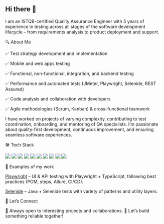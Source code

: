 ## Hi there 👋

I am an ISTQB-certified Quality Assurance Engineer with 5 years of experience in testing across all stages of the software development lifecycle – from requirements analysis to product deployment and support.

🔍 About Me

✅ Test strategy development and implementation

✅ Mobile and web apps testing

✅ Functional, non-functional, integration, and backend testing

✅ Performance and automated tests (JMeter, Playwright, Selenide, REST Assured)

✅ Code analysis and collaboration with developers

✅ Agile methodologies (Scrum, Kanban) & cross-functional teamwork

I have worked on projects of varying complexity, contributing to test coordination, onboarding, and mentoring of QA specialists.
I’m passionate about quality-first development, continuous improvement, and ensuring seamless software experiences.

🛠 Tech Stack
<p align="left"> <img src="https://img.shields.io/badge/TypeScript-007ACC?style=for-the-badge&logo=typescript&logoColor=white" /> <img src="https://img.shields.io/badge/Java-ED8B00?style=for-the-badge&logo=java&logoColor=white" /> <img src="https://img.shields.io/badge/Playwright-2EAD33?style=for-the-badge&logo=playwright&logoColor=white" /> <img src="https://img.shields.io/badge/Selenide-4479A1?style=for-the-badge&logo=selenide&logoColor=white" /> <img src="https://img.shields.io/badge/JMeter-D22128?style=for-the-badge&logo=apachejmeter&logoColor=white" /> <img src="https://img.shields.io/badge/REST%20Assured-000000?style=for-the-badge&logo=rest&logoColor=white" /> <img src="https://img.shields.io/badge/PostgreSQL-316192?style=for-the-badge&logo=postgresql&logoColor=white" /> <img src="https://img.shields.io/badge/MySQL-4479A1?style=for-the-badge&logo=mysql&logoColor=white" /> <img src="https://img.shields.io/badge/Git-F05032?style=for-the-badge&logo=git&logoColor=white" /> <img src="https://img.shields.io/badge/Docker-2496ED?style=for-the-badge&logo=docker&logoColor=white" /> </p>
📂 Examples of my work

[Playwright](https://github.com/AndreiBitkov89/PlaywrightPetProject) – UI & API testing with Playwright + TypeScript, following best practices (POM, steps, Allure, CI/CD).

[Selenide](https://github.com/AndreiBitkov89/selenide_project) 
 – Java + Selenide tests with variety of patterns and utility layers.

🤝 Let’s Connect

💼 Always open to interesting projects and collaborations.
🚀 Let’s build something reliable together!
